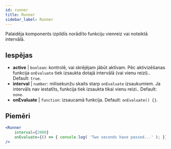 ```yaml
---
id: runner 
title: Runner
sidebar_label: Runner
---
```


Palaidēja komponents izpildīs norādīto funkciju vienreiz vai noteiktā intervālā.

## Iespējas

* __active__ | `boolean`: kontrolē, vai skrējējam jābūt aktīvam. Pēc aktivizēšanas funkcija `onEvaluate` tiek izsaukta dotajā intervālā (vai vienu reizi).. Default: `true`.
* __interval__ | `number`: milisekunžu skaits starp `onEvaluate` izsaukumiem. Ja intervāls nav iestatīts, funkcija tiek izsaukta tikai vienu reizi.. Default: `none`.
* __onEvaluate__ | `function`: izsaucamā funkcija. Default: `onEvaluate() {}`.


## Piemēri

```jsx live
<Runner
    interval={2000}
    onEvaluate={() => { console.log( 'Two seconds have passed...' ); }}
/>
```



